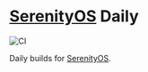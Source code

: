 # [SerenityOS][serenityos] Daily

![CI](https://github.com/fdschonborn/serenityos-daily/workflows/CI/badge.svg)

Daily builds for [SerenityOS][serenityos].

[serenityos]: https://serenityos.org/
